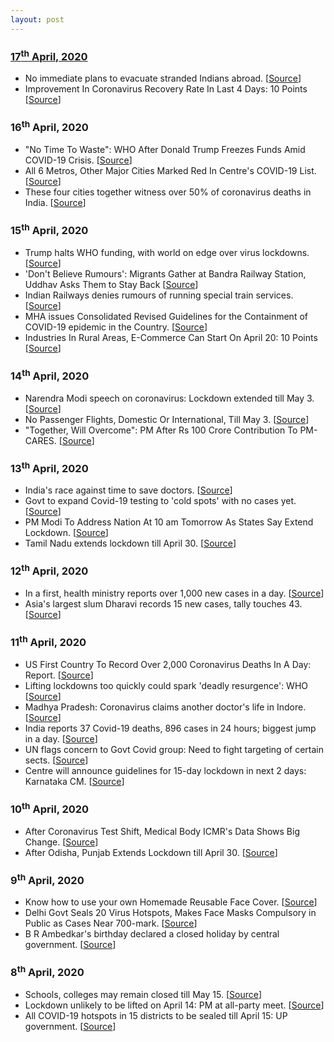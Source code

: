 ```yaml
---
layout: post
---
```

### [17<sup>th</sup> April, 2020](#updates)
- No immediate plans to evacuate stranded Indians abroad. [[Source](https://www.hindustantimes.com/india-news/covid-19-no-immediate-plans-to-evacuate-stranded-indians-abroad/story-eDAuROnTuAN63ImiFIa04K.html)]
- Improvement In Coronavirus Recovery Rate In Last 4 Days: 10 Points [[Source](https://www.ndtv.com/india-news/13-387-coronavirus-cases-in-india-over-1-000-in-24-hours-437-deaths-2213227)]

### 16<sup>th</sup> April, 2020
- "No Time To Waste": WHO After Donald Trump Freezes Funds Amid COVID-19 Crisis. [[Source](https://www.ndtv.com/world-news/coronavirus-update-world-health-organization-says-no-time-to-waste-after-donald-trump-freezes-funds-2212353)]
- All 6 Metros, Other Major Cities Marked Red In Centre's COVID-19 List. [[Source](https://www.ndtv.com/india-news/coronavirus-all-6-metros-other-major-cities-marked-red-in-centres-covid-19-list-2212458)]
- These four cities together witness over 50% of coronavirus deaths in India. [[Source](https://www.hindustantimes.com/india-news/these-four-cities-together-witness-over-50-of-coronavirus-deaths-in-india/story-ifNi9RC2waFVHiHH53RbOM.html)]

### 15<sup>th</sup> April, 2020
- Trump halts WHO funding, with world on edge over virus lockdowns. [[Source](https://timesofindia.indiatimes.com/world/us/trump-halts-who-funding-with-world-on-edge-over-virus-lockdowns/articleshow/75150239.cms)]
- 'Don't Believe Rumours': Migrants Gather at Bandra Railway Station, Uddhav Asks Them to Stay Back [[Source](https://www.news18.com/news/india/dont-believe-rumours-migrants-gather-at-bandra-railway-station-uddhav-asks-them-to-stay-back-2577773.html)]
 - Indian Railways denies rumours of running special train services. [[Source](https://www.livemint.com/news/india/indian-railways-denies-rumours-of-running-special-train-services-11586889622567.html)]
 -  MHA issues Consolidated Revised Guidelines for the Containment of COVID-19 epidemic in the Country. [[Source](https://pib.gov.in/newsite/PrintRelease.aspx?relid=202264)]
- Industries In Rural Areas, E-Commerce Can Start On April 20: 10 Points [[Source](https://www.ndtv.com/india-news/coronavirus-lockdown-guidelines-select-activities-including-all-agriculture-allowed-from-april-20-to-2211967)]

### 14<sup>th</sup> April, 2020
- Narendra Modi speech on coronavirus: Lockdown extended till May 3. [[Source](https://www.livemint.com/news/india/coronavirus-lockdown-live-updates-narendra-modi-address-to-the-nation-on-covid-19-pandemic-11586835401046.html)]
- No Passenger Flights, Domestic Or International, Till May 3. [[Source](https://www.ndtv.com/india-news/coronavirus-lockdown-domestic-international-flights-suspended-till-may-3-says-aviation-ministry-news-2211407)]
- "Together, Will Overcome": PM After Rs 100 Crore Contribution To PM-CARES. [[Source](https://www.ndtv.com/india-news/coronavirus-together-will-overcome-pm-narendra-modi-after-radhakishan-damani-contributes-rs-100-cror-2211625)]

### 13<sup>th</sup> April, 2020
-  India's race against time to save doctors. [[Source](https://www.bbc.com/news/world-asia-india-52215071)]
- Govt to expand Covid-19 testing to 'cold spots' with no cases yet. [[Source](https://timesofindia.indiatimes.com/india/govt-to-expand-testing-to-cold-spots-with-no-cases-yet/articleshow/75113417.cms)]
- PM Modi To Address Nation At 10 am Tomorrow As States Say Extend Lockdown. [[Source](https://www.ndtv.com/india-news/coronavirus-lockdown-pm-narendra-modi-to-address-nation-at-10-am-tomorrow-amid-states-demand-to-exte-2210864)]
- Tamil Nadu extends lockdown till April 30. [[Source](https://timesofindia.indiatimes.com/city/chennai/coronavirus-tamil-nadu-extends-lockdown-till-april-30/articleshow/75122804.cms)]

### 12<sup>th</sup> April, 2020
- In a first, health ministry reports over 1,000 new cases in a day. [[Source](https://timesofindia.indiatimes.com/india/in-a-first-health-ministry-reports-over-1000-new-cases-in-a-day/articleshow/75102602.cms)]
- Asia's largest slum Dharavi records 15 new cases, tally touches 43. [[Source](https://mumbaimirror.indiatimes.com/coronavirus/news/asias-largest-slum-dharavi-records-15-new-cases-tally-touches-43/articleshow/75106488.cms)]

### 11<sup>th</sup> April, 2020
- US First Country To Record Over 2,000 Coronavirus Deaths In A Day: Report. [[Source](https://www.ndtv.com/world-news/us-first-country-to-record-over-2-000-coronavirus-deaths-in-a-day-john-hopkins-report-2209869)]
- Lifting lockdowns too quickly could spark 'deadly resurgence': WHO [[Source](https://www.thehindu.com/news/international/coronavirus-lifting-lockdowns-too-quickly-could-spark-deadly-resurgence-who/article31312488.ece)]
- Madhya Pradesh: Coronavirus claims another doctor's life in Indore. [[Source](https://economictimes.indiatimes.com/news/politics-and-nation/madhya-pradesh-coronavirus-claims-another-doctors-life-in-indore/articleshow/75085596.cms)]
- India reports 37 Covid-19 deaths, 896 cases in 24 hours; biggest jump in a day. [[Source](https://www.hindustantimes.com/india-news/india-reports-37-deaths-896-new-cases-in-24-hours-total-count-touches-6-761/story-sPvmSfx7RLbUA3G1IaT7vN.html)]
- UN flags concern to Govt Covid group: Need to fight targeting of certain sects. [[Source](https://indianexpress.com/article/india/un-india-coronavirus-tablighi-jamaat-nizamuddin-6355696/)]
- Centre will announce guidelines for 15-day lockdown in next 2 days: Karnataka CM. [[Source](https://www.livemint.com/news/india/centre-will-announce-guidelines-for-15-day-lockdown-in-1-2-days-yediyurappa-11586602247332.html)]

### 10<sup>th</sup> April, 2020
- After Coronavirus Test Shift, Medical Body ICMR's Data Shows Big Change. [[Source](https://www.ndtv.com/india-news/in-coronavirus-random-tests-medical-body-icmr-data-shows-big-shift-2209207)]
- After Odisha, Punjab Extends Lockdown till April 30. [[Source](https://www.news18.com/news/india/coronavirus-pandemic-live-updates-coronavirus-india-cases-lockdown-update-covid-19-virus-jharkhand-odisha-2571849.html)]

### 9<sup>th</sup> April, 2020
- Know how to use your own Homemade Reusable Face Cover. [[Source](https://www.youtube.com/watch?v=Q-Iy7ccCpS4&feature=youtu.be)]
- Delhi Govt Seals 20 Virus Hotspots, Makes Face Masks Compulsory in Public as Cases Near 700-mark. [[Source](https://www.news18.com/news/india/delhi-govt-seals-20-coronavirus-hotspots-says-delivery-of-essential-items-will-be-ensured-2570313.html)]
- B R Ambedkar's birthday declared a closed holiday by central government. [[Source](https://economictimes.indiatimes.com/news/politics-and-nation/ambedkars-birthday-declared-a-closed-holiday-by-central-government/articleshow/75053086.cms)]

### 8<sup>th</sup> April, 2020
- Schools, colleges may remain closed till May 15. [[Source](https://www.thehindu.com/news/national/coronavirus-schools-colleges-may-remain-closed-till-may-15/article31280382.ece)]
- Lockdown unlikely to be lifted on April 14: PM at all-party meet. [[Source](https://www.thehindu.com/news/national/lockdown-unlikely-to-be-lifted-on-april-14-pm-at-all-party-meet/article31288359.ece)]
- All COVID-19 hotspots in 15 districts to be sealed till April 15: UP government. [[Source](https://economictimes.indiatimes.com/news/politics-and-nation/all-covid-19-hotspots-in-15-districts-to-be-sealed-till-april-15-up-government/articleshow/75046589.cms)]
